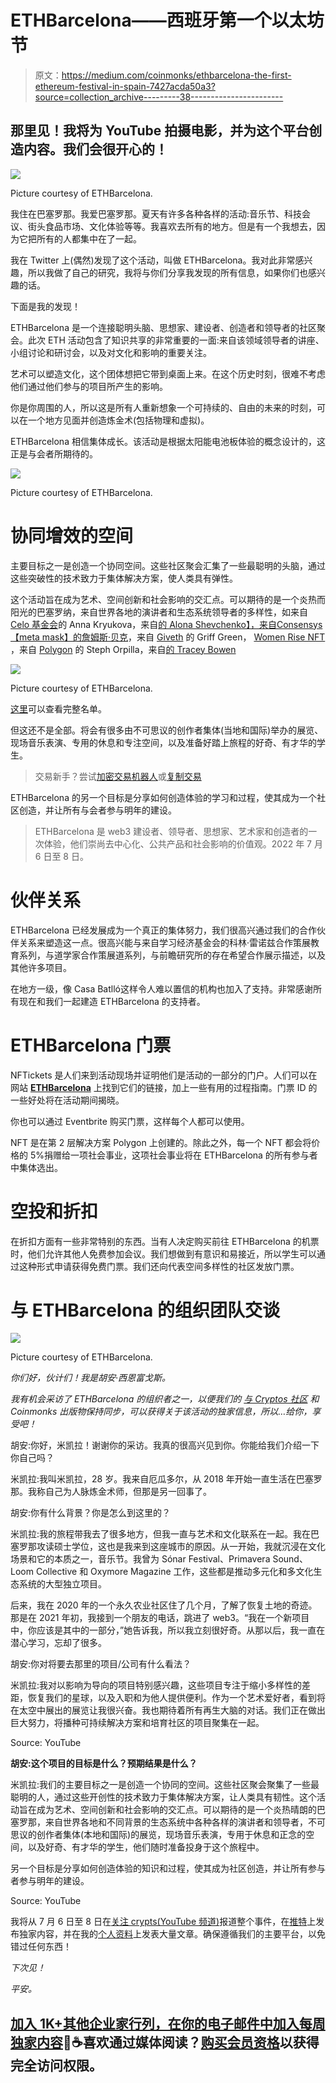# ETHBarcelona——西班牙第一个以太坊节

> 原文：<https://medium.com/coinmonks/ethbarcelona-the-first-ethereum-festival-in-spain-7427acda50a3?source=collection_archive---------38----------------------->

## 那里见！我将为 YouTube 拍摄电影，并为这个平台创造内容。我们会很开心的！

![](img/2d8a45c3da555206e365c991ffea35bd.png)

Picture courtesy of ETHBarcelona.

我住在巴塞罗那。我爱巴塞罗那。夏天有许多各种各样的活动:音乐节、科技会议、街头食品市场、文化体验等等。我喜欢去所有的地方。但是有一个我想去，因为它把所有的人都集中在了一起。

我在 Twitter 上(偶然)发现了这个活动，叫做 ETHBarcelona。我对此非常感兴趣，所以我做了自己的研究，我将与你们分享我发现的所有信息，如果你们也感兴趣的话。

下面是我的发现！

ETHBarcelona 是一个连接聪明头脑、思想家、建设者、创造者和领导者的社区聚会。此次 ETH 活动包含了知识共享的非常重要的一面:来自该领域领导者的讲座、小组讨论和研讨会，以及对文化和影响的重要关注。

艺术可以塑造文化，这个团体想把它带到桌面上来。在这个历史时刻，很难不考虑他们通过他们参与的项目所产生的影响。

你是你周围的人，所以这是所有人重新想象一个可持续的、自由的未来的时刻，可以在一个地方见面并创造炼金术(包括物理和虚拟)。

ETHBarcelona 相信集体成长。该活动是根据太阳能电池板体验的概念设计的，这正是与会者所期待的。

![](img/abc856cb5da740de7fe427833238c611.png)

Picture courtesy of ETHBarcelona.

# 协同增效的空间

主要目标之一是创造一个协同空间。这些社区聚会汇集了一些最聪明的头脑，通过这些突破性的技术致力于集体解决方案，使人类具有弹性。

这个活动旨在成为艺术、空间创新和社会影响的交汇点。可以期待的是一个炎热而阳光的巴塞罗纳，来自世界各地的演讲者和生态系统领导者的多样性，如来自 [Celo 基金会](https://celo.org/community)的 Anna Kryukova，来自[的 Alona Shevchenko】，来自](https://www.ukrainedao.love/)[Consensys【meta mask】的詹姆斯·贝克](https://consensys.net/blog/metamask/)，来自 [Giveth](https://giveth.io/) 的 Griff Green， [Women Rise NFT](https://womenrise.art/) ，来自 [Polygon](https://polygon.technology/) 的 Steph Orpilla，来自[的 Tracey Bowen](https://www.herdrop.com/)

![](img/cb081786116fa9290c2350b01ae74ad7.png)

Picture courtesy of ETHBarcelona.

[这里](https://ethbarcelona.com/speaker)可以查看完整名单。

但这还不是全部。将会有很多由不可思议的创作者集体(当地和国际)举办的展览、现场音乐表演、专用的休息和专注空间，以及准备好踏上旅程的好奇、有才华的学生。

> 交易新手？尝试[加密交易机器人](/coinmonks/crypto-trading-bot-c2ffce8acb2a)或[复制交易](/coinmonks/top-10-crypto-copy-trading-platforms-for-beginners-d0c37c7d698c)

ETHBarcelona 的另一个目标是分享如何创造体验的学习和过程，使其成为一个社区创造，并让所有与会者参与明年的建设。

> ETHBarcelona 是 web3 建设者、领导者、思想家、艺术家和创造者的一次体验，他们崇尚去中心化、公共产品和社会影响的价值观。2022 年 7 月 6 日至 8 日。

# 伙伴关系

ETHBarcelona 已经发展成为一个真正的集体努力，我们很高兴通过我们的合作伙伴关系来塑造这一点。很高兴能与来自学习经济基金会的科林·雷诺兹合作策展教育系列，与道学家合作策展道系列，与前瞻研究所的存在希望合作展示描述，以及其他许多项目。

在地方一级，像 Casa Batlló这样令人难以置信的机构也加入了支持。非常感谢所有现在和我们一起建造 ETHBarcelona 的支持者。

# ETHBarcelona 门票

NFTickets 是人们来到活动现场并证明他们是活动的一部分的门户。人们可以在网站 [**ETHBarcelona**](https://ethbarcelona.com/) 上找到它们的链接，加上一些有用的过程指南。门票 ID 的一些好处将在活动期间揭晓。

你也可以通过 Eventbrite 购买门票，这样每个人都可以使用。

NFT 是在第 2 层解决方案 Polygon 上创建的。除此之外，每一个 NFT 都会将价格的 5%捐赠给一项社会事业，这项社会事业将在 ETHBarcelona 的所有参与者中集体选出。

# 空投和折扣

在折扣方面有一些非常特别的东西。当有人决定购买前往 ETHBarcelona 的机票时，他们允许其他人免费参加会议。我们想做到有意识和易接近，所以学生可以通过这种形式申请获得免费门票。我们还向代表空间多样性的社区发放门票。

# 与 ETHBarcelona 的组织团队交谈

![](img/ee72f8b80034805ca3ee1cbed3ad71df.png)

Picture courtesy of ETHBarcelona.

*你们好，伙计们！我是胡安·西恩富戈斯。*

*我有机会采访了 ETHBarcelona 的组织者之一，以便我们的* [*与 Cryptos 社区*](https://twitter.com/KeepingCryptos) *和 Coinmonks 出版物保持同步，可以获得关于该活动的独家信息，所以…给你，享受吧！*

胡安:你好，米凯拉！谢谢你的采访。我真的很高兴见到你。你能给我们介绍一下你自己吗？

米凯拉:我叫米凯拉，28 岁。我来自厄瓜多尔，从 2018 年开始一直生活在巴塞罗那。我称自己为人脉炼金术师，但那是另一回事了。

胡安:你有什么背景？你是怎么到这里的？

米凯拉:我的旅程带我去了很多地方，但我一直与艺术和文化联系在一起。我在巴塞罗那攻读硕士学位，这也是我来到这座城市的原因。从一开始，我就沉浸在文化场景和它的本质之一，音乐节。我曾为 Sónar Festival、Primavera Sound、Loom Collective 和 Oxymore Magazine 工作，这些都是推动多元化和多文化生态系统的大型独立项目。

后来，我在 2020 年的一个永久农业社区住了几个月，了解了恢复土地的奇迹。那是在 2021 年初，我接到一个朋友的电话，跳进了 web3。“我在一个新项目中，你应该是其中的一部分，”她告诉我，所以我立刻很好奇。从那以后，我一直在潜心学习，忘却了很多。

胡安:你对将要去那里的项目/公司有什么看法？

米凯拉:我对以影响为导向的项目特别感兴趣，这些项目专注于缩小多样性的差距，恢复我们的星球，以及入职和为他人提供便利。作为一个艺术爱好者，看到将在太空中展出的展览让我很兴奋。我也期待着所有再生大脑的对话。我们正在做出巨大努力，将播种可持续解决方案和培育社区的项目聚集在一起。

Source: YouTube

**胡安:这个项目的目标是什么？预期结果是什么？**

米凯拉:我们的主要目标之一是创造一个协同的空间。这些社区聚会聚集了一些最聪明的人，通过这些开创性的技术致力于集体解决方案，让人类具有韧性。这个活动旨在成为艺术、空间创新和社会影响的交汇点。可以期待的是一个炎热晴朗的巴塞罗那，来自世界各地和不同背景的生态系统中各种各样的演讲者和领导者，不可思议的创作者集体(本地和国际)的展览，现场音乐表演，专用于休息和正念的空间，以及好奇、有才华的学生，他们随时准备投身于这个旅程中。

另一个目标是分享如何创造体验的知识和过程，使其成为社区创造，并让所有参与者参与明年的建设。

Source: YouTube

我将从 7 月 6 日至 8 日在[关注 crypts(YouTube 频道)](https://www.youtube.com/channel/UCBldGfPEpvALxqNPz65JVmQ)报道整个事件，在[推特](https://twitter.com/KeepingCryptos)上发布独家内容，并在我的[个人资料](/@juanscienfuegos)上发表大量文章。确保遵循我们的主要平台，以免错过任何东西！

*下次见！*

*平安。*

## [加入 1K+其他企业家行列，在你的电子邮件中加入每周独家内容](https://www.getrevue.co/profile/JuanSC)📨☕喜欢通过媒体阅读？[购买会员资格](https://juanscienfuegos.medium.com/membership)以获得完全访问权限。